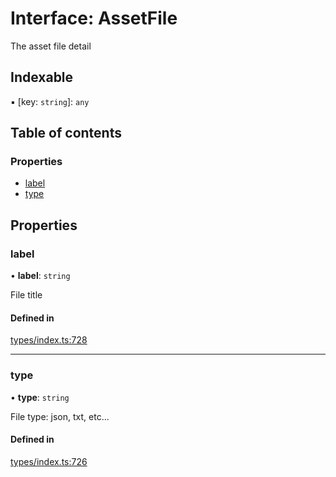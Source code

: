 # Interface: AssetFile

The asset file detail

## Indexable

▪ [key: `string`]: `any`

## Table of contents

### Properties

- [label](AssetFile.md#label)
- [type](AssetFile.md#type)

## Properties

### label

• **label**: `string`

File title

#### Defined in

[types/index.ts:728](https://github.com/nevermined-io/react-components/blob/f13a3b1/catalog/src/types/index.ts#L728)

___

### type

• **type**: `string`

File type: json, txt, etc...

#### Defined in

[types/index.ts:726](https://github.com/nevermined-io/react-components/blob/f13a3b1/catalog/src/types/index.ts#L726)
